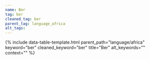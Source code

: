 ```yaml
---
name: Ber
tag: ber
cleaned_tag: ber
parent_tag: language_africa
alt_tags: 
---
```


{% include data-table-template.html 
  parent_path="language/africa" 
  keyword="ber" 
  cleaned_keyword="ber" 
  title="Ber"
  alt_keywords=""
  context=""
%}

